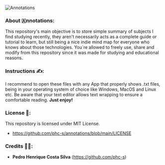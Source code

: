 ![Annotations](https://github.com/phc-s/annotations/assets/143753887/8470a470-88ac-4ce1-b853-0ab54be9ee89)
### About 🇦nnotations:
This repository's main objective is to store simple summary of subjects I find studying recently, they aren't necessarily acts as a complete guide or tutorial to learn, but still being a nice indie mind map for everyone who knows about those technologies. You`re allowed to freely use, share and modify from this repository since it was made for studying and educational reasons.
### Instructions ✍️:
I recommend to open these files with any App that properly shows .txt files, being in your operating system of choice like Windows, MacOS and Linux etc. Be aware that your text editor allows text wrapping to ensure a comfortable reading. **Just enjoy!**
### License 📕:
This repository is licensed under MIT License.
+ https://github.com/phc-s/annotations/blob/main/LICENSE
### Credits 👨‍💻:
- **Pedro Henrique Costa Silva** (https://github.com/phc-s) 
